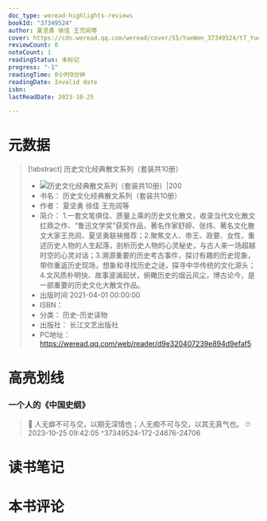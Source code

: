 ```yaml
---
doc_type: weread-highlights-reviews
bookId: "37349524"
author: 夏坚勇 徐佳 王充闾等
cover: https://cdn.weread.qq.com/weread/cover/55/YueWen_37349524/t7_YueWen_37349524.jpg
reviewCount: 0
noteCount: 1
readingStatus: 未标记
progress: "-1"
readingTime: 0小时0分钟
readingDate: Invalid date
isbn: 
lastReadDate: 2023-10-25

---
```

# 元数据
> [!abstract] 历史文化经典散文系列（套装共10册）
> - ![ 历史文化经典散文系列（套装共10册）|200](https://cdn.weread.qq.com/weread/cover/55/YueWen_37349524/t7_YueWen_37349524.jpg)
> - 书名： 历史文化经典散文系列（套装共10册）
> - 作者： 夏坚勇 徐佳 王充闾等
> - 简介： 1.一套文笔俱佳、质量上乘的历史文化散文，收录当代文化散文扛鼎之作、“鲁迅文学奖”获奖作品，著名作家舒婷、张炜、著名文化散文大家王充闾、夏坚勇联袂推荐；2.聚焦文人、帝王、政要、女性，重述历史人物的人生起落，剖析历史人物的心灵秘史，与古人来一场超越时空的心灵对话；3.溯源重要的历史考古事件，探讨有趣的历史现象，带你重返历史现场，想象和寻找历史之谜，探寻中华传统的文化源头；4.文风质朴明快、故事波澜起伏，俯瞰历史的烟云风尘，博古论今，是一部重要的历史文化大散文作品。
> - 出版时间 2021-04-01 00:00:00
> - ISBN： 
> - 分类： 历史-历史读物
> - 出版社： 长江文艺出版社
> - PC地址：https://weread.qq.com/web/reader/d9e320407239e894d9efaf5

# 高亮划线

### 一个人的《中国史纲》

> 📌 人无癖不可与交，以期无深情也；人无痴不可与交，以其无真气也。 
> ⏱ 2023-10-25 09:42:05 ^37349524-172-24676-24706

# 读书笔记

# 本书评论
